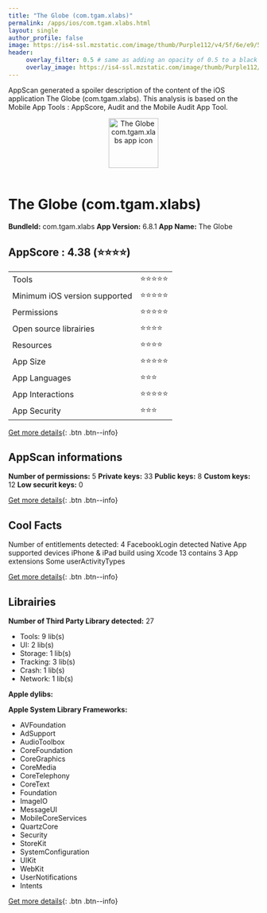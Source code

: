 ```yaml
---
title: "The Globe (com.tgam.xlabs)"
permalink: /apps/ios/com.tgam.xlabs.html
layout: single
author_profile: false
image: https://is4-ssl.mzstatic.com/image/thumb/Purple112/v4/5f/6e/e9/5f6ee9bb-8692-afd4-fc9e-b6f19b7e121a/AppIcon-1x_U007emarketing-0-10-0-85-220.png/512x512bb.jpg
header: 
     overlay_filter: 0.5 # same as adding an opacity of 0.5 to a black background
     overlay_image: https://is4-ssl.mzstatic.com/image/thumb/Purple112/v4/5f/6e/e9/5f6ee9bb-8692-afd4-fc9e-b6f19b7e121a/AppIcon-1x_U007emarketing-0-10-0-85-220.png/512x512bb.jpg
---
```

AppScan generated a spoiler description of the content of the iOS application The Globe (com.tgam.xlabs). This analysis is based on the Mobile App Tools : AppScore, Audit and the Mobile Audit App Tool.

  
  
<div style="text-align: center;"><img src="https://is4-ssl.mzstatic.com/image/thumb/Purple112/v4/5f/6e/e9/5f6ee9bb-8692-afd4-fc9e-b6f19b7e121a/AppIcon-1x_U007emarketing-0-10-0-85-220.png/512x512bb.jpg" width="100" height="100" alt="The Globe com.tgam.xlabs app icon"></div></br>
  
# The Globe (com.tgam.xlabs)

**BundleId:** com.tgam.xlabs
**App Version:** 6.8.1
**App Name:** The Globe


## AppScore : 4.38 (⭐️⭐️⭐️⭐️) 

<table>
<tr><td> Tools </td><td> ⭐️⭐️⭐️⭐️⭐️ </td></tr>
<tr><td> Minimum iOS version supported </td><td> ⭐️⭐️⭐️⭐️⭐️ </td></tr>
<tr><td> Permissions </td><td> ⭐️⭐️⭐️⭐️⭐️ </td></tr>
<tr><td> Open source librairies </td><td> ⭐️⭐️⭐️⭐️ </td></tr>
<tr><td> Resources </td><td> ⭐️⭐️⭐️⭐️ </td></tr>
<tr><td> App Size </td><td> ⭐️⭐️⭐️⭐️⭐️ </td></tr>
<tr><td> App Languages </td><td> ⭐️⭐️⭐️ </td></tr>
<tr><td> App Interactions </td><td> ⭐️⭐️⭐️⭐️⭐️ </td></tr>
<tr><td> App Security </td><td> ⭐️⭐️⭐️ </td></tr>
</table>

[Get more details](/pricing.html){: .btn .btn--info}  
  
## AppScan informations 

**Number of permissions:** 5
**Private keys:** 33
**Public keys:** 8
**Custom keys:** 12
**Low securit keys:** 0
  
[Get more details](/pricing.html){: .btn .btn--info}

## Cool Facts

Number of entitlements detected: 4
FacebookLogin detected
Native App
supported devices iPhone & iPad
build using Xcode 13
contains 3 App extensions
Some userActivityTypes
  
[Get more details](/pricing.html){: .btn .btn--info}

## Librairies 
**Number of Third Party Library detected:** 27
- Tools: 9 lib(s)
- UI: 2 lib(s)
- Storage: 1 lib(s)
- Tracking: 3 lib(s)
- Crash: 1 lib(s)
- Network: 1 lib(s)

**Apple dylibs:**


**Apple System Library Frameworks:**
- AVFoundation
- AdSupport
- AudioToolbox
- CoreFoundation
- CoreGraphics
- CoreMedia
- CoreTelephony
- CoreText
- Foundation
- ImageIO
- MessageUI
- MobileCoreServices
- QuartzCore
- Security
- StoreKit
- SystemConfiguration
- UIKit
- WebKit
- UserNotifications
- Intents


  
[Get more details](/pricing.html){: .btn .btn--info}

